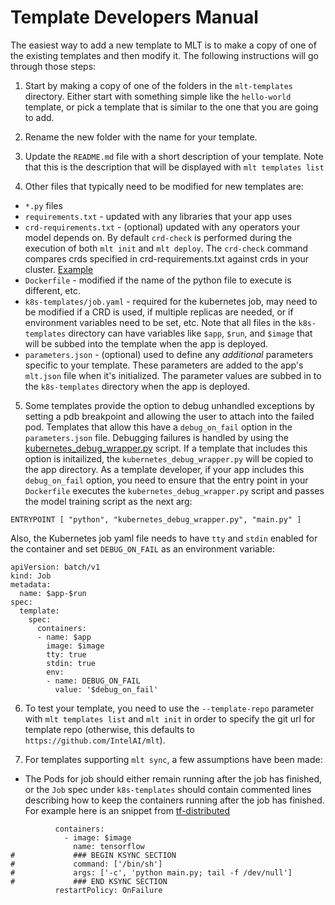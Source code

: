 # Template Developers Manual

The easiest way to add a new template to MLT is to make a copy of one
of the existing templates and then modify it. The following
instructions will go through those steps:

1. Start by making a copy of one of the folders in the `mlt-templates`
 directory.  Either start with something simple like the `hello-world`
 template, or pick a template that is similar to the one that you are
 going to add.

2. Rename the new folder with the name for your template.

3. Update the `README.md` file with a short description of your
template.  Note that this is the description that will be displayed with
`mlt templates list`

4. Other files that typically need to be modified for new templates are:
* `*.py` files
* `requirements.txt` - updated with any libraries that your app uses
* `crd-requirements.txt` - (optional) updated with any operators your model depends on.
By default `crd-check` is performed during the execution of both `mlt init` and `mlt deploy`. The `crd-check` command compares crds specified in crd-requirements.txt against crds in your cluster.
 [Example](../mlt-templates/tf-distributed/crd-requirements.txt)
* `Dockerfile` - modified if the name of the python file to execute is different,
etc.
* `k8s-templates/job.yaml` - required for the kubernetes job, may need to be
modified if a CRD is used, if multiple replicas are needed, or 
if environment variables need to be set, etc.  Note that all files in
the `k8s-templates` directory can have variables like `$app`, `$run`,
and `$image` that will be subbed into the template when the app is
deployed.
* `parameters.json` - (optional) used to define any _additional_ parameters
specific to your template.  These parameters are added to the app's
`mlt.json` file when it's initialized.  The parameter values are subbed
in to the `k8s-templates` directory when the app is deployed.

5. Some templates provide the option to debug unhandled exceptions by
setting a pdb breakpoint and allowing the user to attach into the failed
pod.  Templates that allow this have a `debug_on_fail` option in the
`parameters.json` file. Debugging failures is handled by using the
[kubernetes_debug_wrapper.py](../mlt/utils/kubernetes_debug_wrapper.py)
script.  If a template that includes this option is initailized, the
`kubernetes_debug_wrapper.py` will be copied to the app directory.  As
a template developer, if your app includes this `debug_on_fail` option,
you need to ensure that the entry point in your `Dockerfile` executes
the `kubernetes_debug_wrapper.py` script and passes the model training
script as the next arg:
```
ENTRYPOINT [ "python", "kubernetes_debug_wrapper.py", "main.py" ]
```
Also, the Kubernetes job yaml file needs to have `tty` and `stdin`
enabled for the container and set `DEBUG_ON_FAIL` as an environment
variable:
```
apiVersion: batch/v1
kind: Job
metadata:
  name: $app-$run
spec:
  template:
    spec:
      containers:
      - name: $app
        image: $image
        tty: true
        stdin: true
        env:
        - name: DEBUG_ON_FAIL
          value: '$debug_on_fail'
```

6. To test your template, you need to use the `--template-repo`
parameter with `mlt templates list` and `mlt init` in order
to specify the git url for  template repo (otherwise, this defaults to
`https://github.com/IntelAI/mlt`).

6. For templates supporting `mlt sync`, a few assumptions have been made:
- The Pods for job should either remain running after the job has finished, or the `Job` spec
under `k8s-templates` should contain commented lines describing how to keep the containers running
after the job has finished.
For example here is an snippet from [tf-distributed](../mlt-templates/tf-distributed/k8s-templates/tfjob.yaml)
```aidl
          containers:
            - image: $image
              name: tensorflow
#             ### BEGIN KSYNC SECTION
#             command: ['/bin/sh']
#             args: ['-c', 'python main.py; tail -f /dev/null']
#             ### END KSYNC SECTION
          restartPolicy: OnFailure
```
